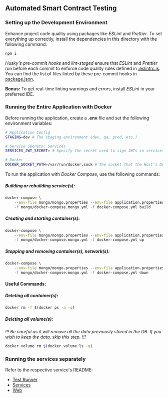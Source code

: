 ## Automated Smart Contract Testing

### Setting up the Development Environment

Enhance project code quality using packages like _ESLint_ and _Prettier_. To set everything up correctly, install the dependencies in this directory with the following command:

```bash
npm i
```

_Husky's pre-commit hooks_ and _lint-staged_ ensure that _ESLint_ and _Prettier_ run before each commit to enforce code quality rules defined in [.eslintrc.js](./.eslintrc.js). You can find the list of files linted by these pre-commit hooks in [package.json](./package.json).

**Bonus:** To get real-time linting warnings and errors, install _ESLint_ in your preferred IDE.

### Running the Entire Application with Docker

Before running the application, create a **.env** file and set the following environment variables:

```bash
# Application Config
STAGING=dev # The staging environment (dev, qa, prod, etc.)

# Service Secrets: Services
SERVICES_JWT_SECRET= # Specify the secret used to sign JWTs in services app

# Docker
DOCKER_SOCKET_PATH=/var/run/docker.sock # The socket that the Host's Docker Daemon runs on
```

To run the application with _Docker Compose_, use the following commands:

##### Building or rebuilding service(s):

```bash
docker-compose \
    --env-file mongo/mongo.properties --env-file application.properties --env-file .env \
    -f mongo/docker-compose.mongo.yml -f docker-compose.yml build
```

##### Creating and starting container(s):

```bash
docker-compose \
    --env-file mongo/mongo.properties --env-file application.properties --env-file .env \
    -f mongo/docker-compose.mongo.yml -f docker-compose.yml up
```

##### Stopping and removing container(s), network(s):

```bash
docker-compose \
    --env-file mongo/mongo.properties --env-file application.properties --env-file .env \
    -f mongo/docker-compose.mongo.yml -f docker-compose.yml down
```

#### Useful Commands:

##### Deleting all container(s):

```bash
docker rm -f $(docker ps -a -q)
```

##### Deleting all volume(s):

_!!! Be careful as it will remove all the data previously stored in the DB. If you wish to keep the data, skip this step. !!!_

```bash
docker volume rm $(docker volume ls -q)
```

### Running the services separately

Refer to the respective service's README:

- [Test Runner](./test-runner/README.md)
- [Services](./services/README.md)
- [Web](./web/README.md)
